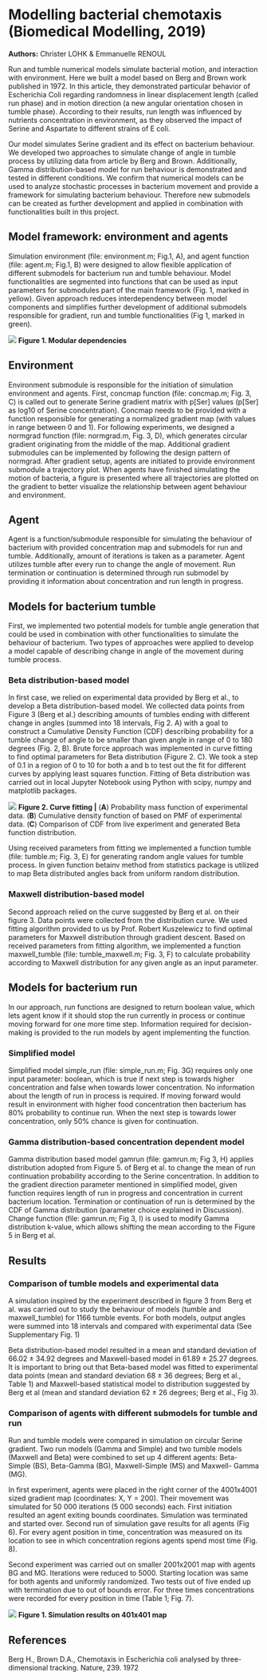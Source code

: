 # Modelling bacterial chemotaxis (Biomedical Modelling, 2019)

**Authors:** Christer LOHK & Emmanuelle RENOUL

Run and tumble numerical models simulate bacterial motion, and interaction with environment. Here we built a model based on Berg and Brown work published in 1972. In this article, they demonstrated particular behavior of Escherichia Coli regarding randomness in linear displacement length (called run phase) and in motion direction (a new angular orientation chosen in tumble phase). According to their results, run length was influenced by nutrients concentration in environment, as they observed the impact of Serine and Aspartate to different strains of E coli.

Our model simulates Serine gradient and its effect on bacterium behaviour. We developed two approaches to simulate change of angle in tumble process by utilizing data from article by Berg and Brown. Additionally, Gamma distribution-based model for run behaviour is demonstrated and tested in different conditions. We confirm that numerical models can be used to analyze stochastic processes in bacterium movement and provide a framework for simulating bacterium behaviour. Therefore new submodels can be created as further development and applied in combination with functionalities built in this project.

## Model framework: environment and agents

Simulation environment (file: environment.m; Fig.1, A), and agent function (file: agent.m; Fig.1, B) were designed to allow flexible application of different submodels for bacterium run and tumble behaviour. Model functionalities are segmented into functions that can be used as input parameters for submodules part of the main framework (Fig. 1, marked in yellow). Given approach reduces interdependency between model components and simplifies further development of additional submodels responsible for gradient, run and tumble functionalities (Fig 1, marked in green).

![](https://github.com/Christer-L/Bacterial-Chemotaxis/blob/master/img/dependencies.png?raw=true)
**Figure 1. Modular dependencies**

## Environment

Environment submodule is responsible for the initiation of simulation environment and agents. First, concmap function (file: concmap.m; Fig. 3, C) is called out to generate Serine gradient matrix with p[Ser] values (p[Ser] as log10 of Serine concentration). Concmap needs to be provided with a function responsible for generating a normalized gradient map (with values in range between 0 and 1). For following experiments, we designed a normgrad function (file: normgrad.m, Fig. 3, D), which generates circular gradient originating from the middle of the map. Additional gradient submodules can be implemented by following the design pattern of normgrad.
After gradient setup, agents are initiated to provide environment submodule a trajectory plot. When agents have finished simulating the motion of bacteria, a figure is presented where all trajectories are plotted on the gradient to better visualize the relationship between agent behaviour and environment.

## Agent

Agent is a function/submodule responsible for simulating the behaviour of bacterium with provided concentration map and submodels for run and tumble. Additionally, amount of iterations is taken as a parameter. Agent utilizes tumble after every run to change the angle of movement. Run termination or continuation is determined through run submodel by providing it information about concentration and run length in progress.

## Models for bacterium tumble

First, we implemented two potential models for tumble angle generation that could be used in combination with other functionalities to simulate the behaviour of bacterium. Two types of approaches were applied to develop a model capable of describing change in angle of the movement during tumble process.

### Beta distribution-based model

In first case, we relied on experimental data provided by Berg et al., to develop a Beta distribution-based model. We collected data points from Figure 3 (Berg et al.) describing amounts of tumbles ending with different change in angles (summed into 18 intervals, Fig 2. A) with a goal to construct a Cumulative Density Function (CDF) describing probability for a tumble change of angle to be smaller than given angle in range of 0 to 180 degrees (Fig. 2, B). Brute force approach was implemented in curve fitting to find optimal parameters for Beta distribution (Figure 2. C). We took a step of 0.1 in a region of 0 to 10 for both a and b to test out the fit for different curves by applying least squares function. Fitting of Beta distribution was carried out in local Jupyter Notebook using Python with scipy, numpy and matplotlib packages.


![](https://github.com/Christer-L/Bacterial-Chemotaxis/blob/master/img/curve_fitting.png?raw=true)
**Figure 2. Curve fitting |** (**A**) Probability mass function of experimental data. (**B**) Cumulative density function of based on PMF of experimental data. (**C**) Comparison of CDF from live experiment and generated Beta function distribution.  

Using received parameters from fitting we implemented a function tumble (file: tumble.m; Fig. 3, E) for generating random angle values for tumble process. In given function betainv method from statistics package is utilized to map Beta distributed angles back from uniform random distribution.

### Maxwell distribution-based model

Second approach relied on the curve suggested by Berg et al. on their figure 3. Data points were collected from the distribution curve. We used fitting algorithm provided to us by Prof. Robert Kuszelewicz to find optimal parameters for Maxwell distribution through gradient descent. Based on received parameters from fitting algorithm, we implemented a function maxwell_tumble (file: tumble_maxwell.m; Fig. 3, F) to calculate probability according to Maxwell distribution for any given angle as an input parameter.

## Models for bacterium run
In our approach, run functions are designed to return boolean value, which lets agent know if it should stop the run currently in process or continue moving forward for one more time step. Information required for decision-making is provided to the run models by agent implementing the function.

### Simplified model

Simplified model simple_run (file: simple_run.m; Fig. 3G) requires only one input parameter: boolean, which is true if next step is towards higher concentration and false when towards lower concentration. No information about the length of run in process is required. If moving forward would result in environment with higher food concentration then bacterium has 80% probability to continue run. When the next step is towards lower concentration, only 50% chance is given for continuation.

### Gamma distribution-based concentration dependent model

Gamma distribution based model gamrun (file: gamrun.m; Fig 3, H) applies distribution adopted from Figure 5. of Berg et al. to change the mean of run continuation probability according to the Serine concentration. In addition to the gradient direction parameter mentioned in simplified model, given function requires length of run in progress and concentration in current bacterium location. Termination or continuation of run is determined by the CDF of Gamma distribution (parameter choice explained in Discussion). Change function (file: gamrun.m; Fig 3, I) is used to modify Gamma distribution k-value, which allows shifting the mean according to the Figure 5 in Berg et al.

## Results

### Comparison of tumble models and experimental data
A simulation inspired by the experiment described in figure 3 from Berg et al. was carried out to study the behaviour of models (tumble and maxwell_tumble) for 1166 tumble events. For both models, output angles were summed into 18 intervals and compared with experimental data (See Supplementary Fig. 1)

Beta distribution-based model resulted in a mean and standard deviation of 66.02 ± 34.92 degrees and Maxwell-based model in 61.89 ± 25.27 degrees. It is important to bring out that Beta-based model was fitted to experimental data points (mean and standard deviation 68 ± 36 degrees; Berg et al., Table 1) and Maxwell-based statistical model to distribution suggested by Berg et al (mean and standard deviation 62 ± 26 degrees; Berg et al., Fig 3).

### Comparison of agents with different submodels for tumble and run

Run and tumble models were compared in simulation on circular Serine gradient. Two run models (Gamma and Simple) and two tumble models (Maxwell and Beta) were combined to set up 4 different agents: Beta-Simple (BS), Beta-Gamma (BG), Maxwell-Simple (MS) and Maxwell- Gamma (MG).

In first experiment, agents were placed in the right corner of the 4001x4001 sized gradient map (coordinates: X, Y = 200). Their movement was simulated for 50 000 iterations (5 000 seconds) each. First initiation resulted an agent exiting bounds coordinates. Simulation was terminated and started over. Second run of simulation gave results for all agents (Fig 6). For every agent position in time, concentration was measured on its location to see in which concentration regions agents spend most time (Fig. 8).

Second experiment was carried out on smaller 2001x2001 map with agents BG and MG. Iterations were reduced to 5000. Starting location was same for both agents and uniformly randomized. Two tests out of five ended up with termination due to out of bounds error. For three times concentrations were recorded for every position in time (Table 1; Fig. 7).

![](https://github.com/Christer-L/Bacterial-Chemotaxis/blob/master/img/5k_iterations.png?raw=true)
**Figure 1. Simulation results on 401x401 map** 


## References
Berg H., Brown D.A., Chemotaxis in Escherichia coli analysed by three-dimensional tracking. Nature, 239. 1972
